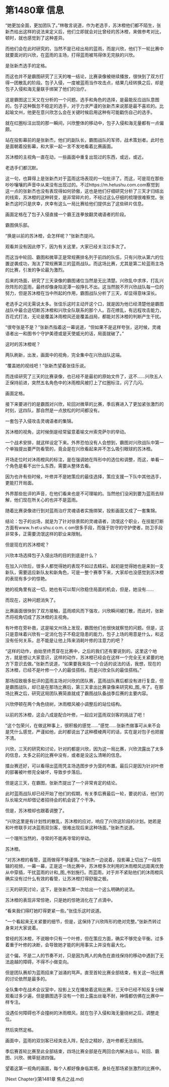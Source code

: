 # 第1480章 信息

“她更加全面，更加团队了。”林敬言说道，作为老选手，苏沐橙他们都不陌生，张新杰给出这样的说法来定义后，他们立即就会对比曾经的苏沐橙，来做参考对比，顿时，就也感觉到了这种差异。

而他们会在此时研究的，当然不是已经出局的蓝雨，而是兴欣，他们下一轮比赛中就要面对的兴欣，在蓝雨的主场，打得蓝雨被骂得体无完肤的兴欣。

是张新杰选手的定格。

而这也并不是霸图研究了三天的唯一结论，比赛录像被继续播放，很快到了双方打得一团散乱的阶段。包子入侵，一度被蓝雨当作攻击点，结果几经转换之后，却是包子入侵和海无量联手绑架了他们的治疗。

这是霸图这三天又在分析的一个问题。选手和角色的选择，是最能反应战队意图的。包子这种飘忽不稳定的选手，对于力求严谨的张新杰来说那是最不喜欢的。比起喻文州，他更在意兴欣怎么会在关键时候启用这种有可能戳伤自己的选手。

就在红圈标注出现的那一瞬间，兴欣整体的移动中，包子入侵和海无量都有一点偏颇。

站在投影幕前的是张新杰，他们的副队长，霸图战队的军师，战术策划者。此时也是面朝着投影幕，和大家一起一言不发地看着比赛画面。

苏沐橙的主视角一直在动，一些画面中重复出现过的东西，或远，或近。

老选手们都沉默。

这一句，也算得上是张新杰对于蓝雨这场表现的一句批评了。而这，可是现在那些吵吵嚷嚷的声音中从来没有出现过的。不过https://m.hetushu.com.com察觉到这一点的张新杰也没有表现得如何骄傲，这也是他们仔细研究分析了三天才归结出的线索，苏沐橙的这种转变，是非常碎片的，不经过这么仔细的梳理很难察觉。张新杰这时只是庆幸，庆幸有这么一局比赛给他们提供出了这些碎片信息。

画面定格在了包子入侵直接一个霸王连拳放翻灵魂语者的阶段。

霸图俱乐部。

“换是以前的苏沐橙，会怎样呢？”张新杰提问。

观看并没有因此停下，因为有关这里，大家已经关注过多次了。

而这当中轮回、霸图和微草正是常规赛排名列于前四的队伍，只有兴欣从第六的位置逆袭成功，淘汰了常规赛第三的蓝雨战队。而这场比赛，尤其是第二轮蓝雨主场的比赛，引发的争论最为激烈。

后来的场面，研究了三天录像的霸图诸位当然是无比清楚。兴欣乱中求序，打乱兴欣阵形的蓝雨，最终却像身陷泥潭一般挣扎不出。这当然脱不开兴欣战队每一位的努力，但是苏沐橙在当中所起的作用，霸图战队分析了三天，却显得意味深长。

老选手之间无需说太多。张佳乐这时主动开这个口，就是因为他已经清楚他是霸图战队中最合适切断苏沐橙和兴欣全队联系的那个人。百花缭乱，有远程攻击能力，百花式打法，无论是覆盖沐雨橙风还是覆盖战局，都能对苏沐橙的判断产生干扰。

“很夸张是不是？”张新杰指着这一幕说道，“但如果不是这样夸张，这时候，灵魂语者出一和图书个守护美德或是天使威光的话，局面就破了。”

这时的苏沐橙呢？

两队刷新，出发，画面中的视角，完全集中在兴欣战队这端。

“覆盖她的视线吧！”张新杰望着张佳乐说。

而连续研究了三天的比赛录像，也已经不是最初的原始文件了，这不……兴欣五人正保持前进，突然五名角色中的沐雨橙风被打上了红圈标注，闪了几闪。

画面定格。

接下来要进行的是霸图对兴欣，轮回对微草的比赛，季后赛进入了更加紧张激烈的时刻，这四队，那自然是一点放松的时间都没有。

一套包子入侵攻击灵魂语者的集锦。

苏沐橙的视角，这时候倒是经常留意着喻文州索克萨尔的举动。

一个战术安排，就这样设定下来。外界恐怕没有人会想到，霸图对兴欣战队中第一个单独提出要严防看管的，竟会是在兴欣看起来并不怎么吸引眼球的苏沐橙。

开场走位时对沐雨橙风的标注，是在强调她在阵形中的选位和调整，而这，单看一个角色是看不出什么东西，需要从整体去看。

因为也许有些时候，叶修并不是她策应的最佳选择，策应支援一下队中其他选手，更能打开局面。

外界那些批评的声音，在他们看来也是不可理喻的。当然他们没闲到要为蓝雨去辩解，他们现在所关心的也并不是蓝雨。

随着比赛录像进行到对蓝雨治疗灵魂语者实施绑架，投影画面又成了一套集锦。

结论：包子的出场，就是为了针对徐景熙的灵魂语者，流氓这个职业，在技能打断方面有www.ｈetｕshu.cｏm.ｃom很多手段，而强于防守的守护使者，防卫手段非常多，正需要流氓这样的职业来限制。

但是现在的苏沐橙呢？

兴欣本场选择包子入侵出场的目的到底是什么？

在加入兴欣后，很多人都觉得她的表现不如过去精彩。起初是觉得她也是来到一支新队，需要适应新队友和新角色，可是一整个赛季下来，大家却也没感觉到苏沐橙的表现有多少的惊艳。

她的视角里有这一切，她也有可以帮兴欣稳住局面的机会，但是，她没有……

而现在，这种问题消失了。

比赛画面很快到了双方接触，蓝雨顺风而下强攻，兴欣瞬间被打散，而此时，张新杰将视角切成了苏沐橙的主视角。

有叶修在旁补救，这是喻文州场上发现，霸图他们也很快就察觉的问题。但是，这只是意味着兴欣有一定消化包子不稳定隐患的能力，包子上场的用意是什么，和这没有任何关系，总不能是让他上阵来消耗叶修的注意力的吧？

“这样的动作，由始至终贯穿在比赛中，之后的我们还有要说到的。这里这个地方，就是想让大家意识，这样的动作，苏沐橙已经会在这样一个完全无关紧要的地方下意识去做。”张新杰说道，“如果要我来找一个合适的说法的话，我想，现在的苏沐橙，已经不是叶修一个人的最佳搭档，而是兴欣全队的最佳搭档。”

那场招致极多批评的蓝雨主场对兴欣的团队赛，蓝雨战队赛后都没有进行复盘，但是霸图战队，却已是在那场比赛后，第三天拿出比赛录像来研究和_图_书了。在那场比赛之后，研究这局团队赛简直就成了霸图战队备战季后赛的主要内容。

兴欣停顿在两个角色绕树，沐雨橙风被小调整后的站位结构。

以前的苏沐橙，这会八成是配合叶修，一起应对蓝雨双剑客的挑战了吧！

“这个包荣兴，在做这种事上，很积极的感觉……”感觉……张新杰做事可从来不会是凭什么感觉，严谨如他，此时都说出了这种模棱两可的话，实在是对包子也把握不清。

兴欣，三天的研究和讨论，针对的都是兴欣，因为这一局比赛，兴欣流露出了太多的信息，太多之前的比赛中没有，或者是没这么清晰的信息。

擂台赛还好，可以看得出蓝雨凭主场选图步步为营的布置。最后只是因为针对叶修的部署被叶修完全破坏，导致步步落后。

但是这三天，在霸图，张新杰提出了一个非常肯定的结论。

此时蓝雨战队却已经开始了他们的假期，有关季后赛最后一轮，要说的话，他们的队长喻文州却借记者招待会的机会说了个干净。

但是，苏沐橙却也跟着调整了。

“兴欣这里是有计划性的散乱，苏沐橙的应对，响应了兴欣这阶段的计划。她若是和叶修联手对决蓝雨双剑客，很难出现后来这种场面。”张新杰说道。

一个理所当然的，寻常的不能再寻常的举动。

苏沐橙。

“对苏沐橙的看管，蓝雨做得不够谨慎。”张新杰一边说着，投影幕上切出了一段剪辑的视频，一幕一幕，正是这一场比赛中，苏沐橙多次利用的沐雨橙风远距离优势从中穿插，干扰蓝雨的计和_图_书划施行。而蓝雨，对于并不紧贴他们的沐雨橙风确实没有过什么有效的看管，让苏沐橙打得舒服之极。

三天的研究讨论，这下，是张新杰第一次给出一个这么明确的说法。

苏沐橙的表现非常惊艳，只是她的惊艳消化在了点滴中。

“看来我们得盯她盯得更紧一些。”张佳乐这时说道。

“一个看起来无关紧要的细节，但是，这保持了兴欣阵形的绝对完整。”张新杰转过身来对大家说着。

曾经的苏沐橙，不说眼中只有一个叶修，但在策应方面，确实不够完全平衡。过多着重于叶修的决断，会导致她才能的利用事实上并没有最大化。

这个偏，不是二人的节奏不对，只是因为两人的角色在直线保持的移动中遇到了无法逾越的障碍，不得不小做变向。

但是团队赛却为蓝雨招来了汹涌的骂声。直至首轮比赛全部结束，有关这一场比赛的讨论依然是最多的。

全队集中在战术会议室中，投影上又在播放着这局比赛，三天中已经不知反复分解观看过多少遍，但是霸图选手没有一个脸上露出丝毫不耐，神情都仿佛在比赛中一样专注。

没遇任何障碍也不会撞树的沐雨橙风，就在包子入侵和海无量绕树之后，调整走位。

然后突然定格。

画面中，蓝雨的双剑客已经突击入阵，配合之精妙，连叶修都无法抵挡。

季后赛首轮比赛至此全部结束，四场比赛全部是在两回合内解决战斗。轮回、霸图、兴欣、微草挺进四强。

望着这第一视角的画面，每个人都好像身临其境，身处在那场紧张激烈的比赛中。



[Next Chapter](第1481章 焦点之战.md)